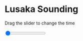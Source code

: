 <h1>Lusaka Sounding</h1>
<p>Drag the slider to change the time</p>

<div class="slidecontainer">
<input oninput='setImage(this)' class="slider" type="range" min="0" max="5" value="0" step="1" />
<img id='img'/>
</div>

<script>
var img = document.getElementById('img');
var img_array = ['/assets/images/skwt/skd_lusaka_wrfout_d01_2020-06-14_12:00:00.png',
'/assets/images/skwt/skd_lusaka_wrfout_d01_2020-06-14_18:00:00.png',
'/assets/images/skwt/skd_lusaka_wrfout_d01_2020-06-15_00:00:00.png',
'/assets/images/skwt/skd_lusaka_wrfout_d01_2020-06-15_06:00:00.png',
'/assets/images/skwt/skd_lusaka_wrfout_d01_2020-06-15_12:00:00.png',];
function setImage(obj)
{
        var value = obj.value;
        img.src = img_array[value];

}
</script>
